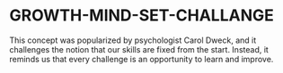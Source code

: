 # GROWTH-MIND-SET-CHALLANGE
 This concept was popularized by psychologist Carol Dweck, and it challenges the notion that our skills are fixed from the start. Instead, it reminds us that every challenge is an opportunity to learn and improve.
